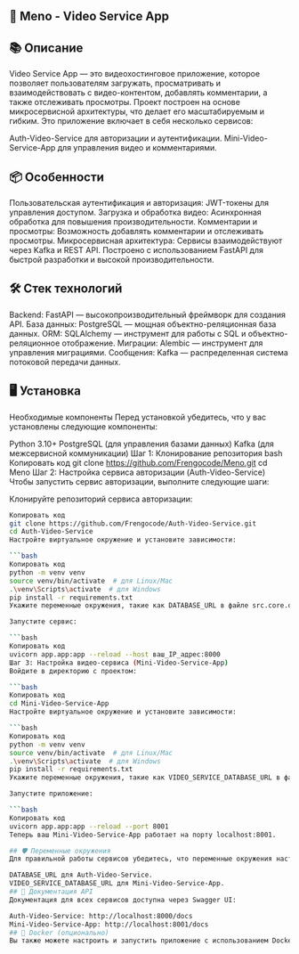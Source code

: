 ## 🚀 Meno - Video Service App


## 📚 Описание
Video Service App — это видеохостинговое приложение, которое позволяет пользователям загружать, просматривать и взаимодействовать с видео-контентом, добавлять комментарии, а также отслеживать просмотры. Проект построен на основе микросервисной архитектуры, что делает его масштабируемым и гибким. Это приложение включает в себя несколько сервисов:

Auth-Video-Service для авторизации и аутентификации.
Mini-Video-Service-App для управления видео и комментариями.
## 📦 Особенности
Пользовательская аутентификация и авторизация: JWT-токены для управления доступом.
Загрузка и обработка видео: Асинхронная обработка для повышения производительности.
Комментарии и просмотры: Возможность добавлять комментарии и отслеживать просмотры.
Микросервисная архитектура: Сервисы взаимодействуют через Kafka и REST API.
Построено с использованием FastAPI для быстрой разработки и высокой производительности.
## 🛠️ Стек технологий
Backend: FastAPI — высокопроизводительный фреймворк для создания API.
База данных: PostgreSQL — мощная объектно-реляционная база данных.
ORM: SQLAlchemy — инструмент для работы с SQL и объектно-реляционное отображение.
Миграции: Alembic — инструмент для управления миграциями.
Сообщения: Kafka — распределенная система потоковой передачи данных.
## 🖥️ Установка
Необходимые компоненты
Перед установкой убедитесь, что у вас установлены следующие компоненты:

Python 3.10+
PostgreSQL (для управления базами данных)
Kafka (для межсервисной коммуникации)
Шаг 1: Клонирование репозитория
bash
Копировать код
git clone https://github.com/Frengocode/Meno.git
cd Meno
Шаг 2: Настройка сервиса авторизации (Auth-Video-Service)
Чтобы запустить сервис авторизации, выполните следующие шаги:

Клонируйте репозиторий сервиса авторизации:

```bash
Копировать код
git clone https://github.com/Frengocode/Auth-Video-Service.git
cd Auth-Video-Service
Настройте виртуальное окружение и установите зависимости:

```bash
Копировать код
python -m venv venv
source venv/bin/activate  # для Linux/Mac
.\venv\Scripts\activate  # для Windows
pip install -r requirements.txt
Укажите переменные окружения, такие как DATABASE_URL в файле src.core.database.py.

Запустите сервис:

```bash
Копировать код
uvicorn app.app:app --reload --host ваш_IP_адрес:8000
Шаг 3: Настройка видео-сервиса (Mini-Video-Service-App)
Войдите в директорию с проектом:

```bash
Копировать код
cd Mini-Video-Service-App
Настройте виртуальное окружение и установите зависимости:

```bash
Копировать код
python -m venv venv
source venv/bin/activate  # для Linux/Mac
.\venv\Scripts\activate  # для Windows
pip install -r requirements.txt
Укажите переменные окружения, такие как VIDEO_SERVICE_DATABASE_URL в файле src.services.video_service.database.py.

Запустите приложение:

```bash
Копировать код
uvicorn app.app:app --reload --port 8001
Теперь ваш Mini-Video-Service-App работает на порту localhost:8001.

## 🛡️ Переменные окружения
Для правильной работы сервисов убедитесь, что переменные окружения настроены для каждого сервиса:

DATABASE_URL для Auth-Video-Service.
VIDEO_SERVICE_DATABASE_URL для Mini-Video-Service-App.
## 📖 Документация API
Документация для всех сервисов доступна через Swagger UI:

Auth-Video-Service: http://localhost:8000/docs
Mini-Video-Service-App: http://localhost:8001/docs
## 🐳 Docker (опционально)
Вы также можете настроить и запустить приложение с использованием Docker. (Инструкции по Docker можно добавить позже.)
